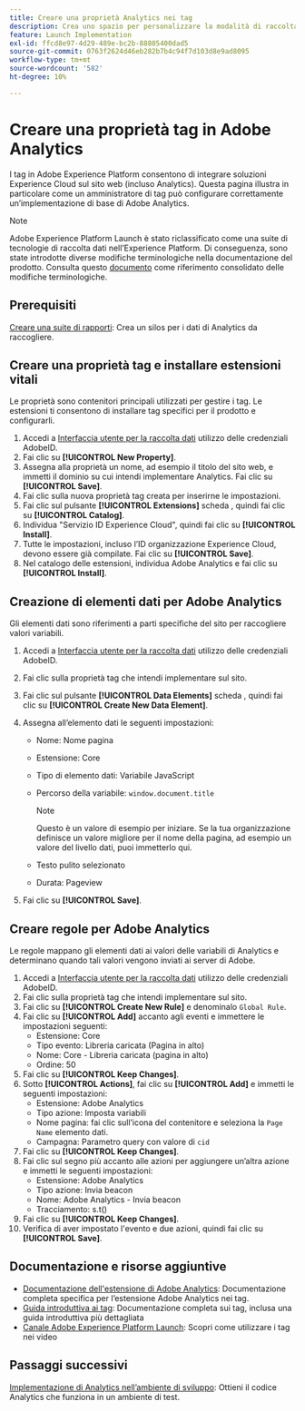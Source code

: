 ```yaml
---
title: Creare una proprietà Analytics nei tag
description: Crea uno spazio per personalizzare la modalità di raccolta dei dati utilizzando i tag .
feature: Launch Implementation
exl-id: ffcd8e97-4d29-489e-bc2b-88805400dad5
source-git-commit: 0763f2624d46eb282b7b4c94f7d103d8e9ad8095
workflow-type: tm+mt
source-wordcount: '582'
ht-degree: 10%

---
```


# Creare una proprietà tag in Adobe Analytics

I tag in Adobe Experience Platform consentono di integrare soluzioni Experience Cloud sul sito web (incluso Analytics). Questa pagina illustra in particolare come un amministratore di tag può configurare correttamente un’implementazione di base di Adobe Analytics.

>[!NOTE]
>Adobe Experience Platform Launch è stato riclassificato come una suite di tecnologie di raccolta dati nell’Experience Platform. Di conseguenza, sono state introdotte diverse modifiche terminologiche nella documentazione del prodotto. Consulta questo [documento](https://experienceleague.adobe.com/docs/experience-platform/tags/term-updates.html?lang=en) come riferimento consolidato delle modifiche terminologiche.

## Prerequisiti

[Creare una suite di rapporti](/help/admin/c-manage-report-suites/c-new-report-suite/t-create-a-report-suite.md): Crea un silos per i dati di Analytics da raccogliere.

## Creare una proprietà tag e installare estensioni vitali

Le proprietà sono contenitori principali utilizzati per gestire i tag. Le estensioni ti consentono di installare tag specifici per il prodotto e configurarli.

1. Accedi a [Interfaccia utente per la raccolta dati](https://experience.adobe.com/data-collection) utilizzo delle credenziali AdobeID.
1. Fai clic su **[!UICONTROL New Property]**.
1. Assegna alla proprietà un nome, ad esempio il titolo del sito web, e immetti il dominio su cui intendi implementare Analytics. Fai clic su **[!UICONTROL Save]**.
1. Fai clic sulla nuova proprietà tag creata per inserirne le impostazioni.
1. Fai clic sul pulsante **[!UICONTROL Extensions]** scheda , quindi fai clic su **[!UICONTROL Catalog]**.
1. Individua &quot;Servizio ID Experience Cloud&quot;, quindi fai clic su **[!UICONTROL Install]**.
1. Tutte le impostazioni, incluso l’ID organizzazione Experience Cloud, devono essere già compilate. Fai clic su **[!UICONTROL Save]**.
1. Nel catalogo delle estensioni, individua Adobe Analytics e fai clic su **[!UICONTROL Install]**.

## Creazione di elementi dati per Adobe Analytics

Gli elementi dati sono riferimenti a parti specifiche del sito per raccogliere valori variabili.

1. Accedi a [Interfaccia utente per la raccolta dati](https://experience.adobe.com/data-collection) utilizzo delle credenziali AdobeID.
1. Fai clic sulla proprietà tag che intendi implementare sul sito.
1. Fai clic sul pulsante **[!UICONTROL Data Elements]** scheda , quindi fai clic su **[!UICONTROL Create New Data Element]**.
1. Assegna all’elemento dati le seguenti impostazioni:

   * Nome: Nome pagina
   * Estensione: Core
   * Tipo di elemento dati: Variabile JavaScript
   * Percorso della variabile: `window.document.title`

      >[!NOTE]
      >
      >Questo è un valore di esempio per iniziare. Se la tua organizzazione definisce un valore migliore per il nome della pagina, ad esempio un valore del livello dati, puoi immetterlo qui.
   * Testo pulito selezionato
   * Durata: Pageview
1. Fai clic su **[!UICONTROL Save]**.

## Creare regole per Adobe Analytics

Le regole mappano gli elementi dati ai valori delle variabili di Analytics e determinano quando tali valori vengono inviati ai server di Adobe.

1. Accedi a [Interfaccia utente per la raccolta dati](https://experience.adobe.com/data-collection) utilizzo delle credenziali AdobeID.
1. Fai clic sulla proprietà tag che intendi implementare sul sito.
1. Fai clic su **[!UICONTROL Create New Rule]** e denominalo `Global Rule`.
1. Fai clic su **[!UICONTROL Add]** accanto agli eventi e immettere le impostazioni seguenti:
   * Estensione: Core
   * Tipo evento: Libreria caricata (Pagina in alto)
   * Nome: Core - Libreria caricata (pagina in alto)
   * Ordine: 50
1. Fai clic su **[!UICONTROL Keep Changes]**.
1. Sotto **[!UICONTROL Actions]**, fai clic su **[!UICONTROL Add]** e immetti le seguenti impostazioni:
   * Estensione: Adobe Analytics
   * Tipo azione: Imposta variabili
   * Nome pagina: fai clic sull’icona del contenitore e seleziona la `Page Name` elemento dati.
   * Campagna: Parametro query con valore di `cid`
1. Fai clic su **[!UICONTROL Keep Changes]**.
1. Fai clic sul segno più accanto alle azioni per aggiungere un’altra azione e immetti le seguenti impostazioni:
   * Estensione: Adobe Analytics
   * Tipo azione: Invia beacon
   * Nome: Adobe Analytics - Invia beacon
   * Tracciamento: s.t()
1. Fai clic su **[!UICONTROL Keep Changes]**.
1. Verifica di aver impostato l&#39;evento e due azioni, quindi fai clic su **[!UICONTROL Save]**.

## Documentazione e risorse aggiuntive

* [Documentazione dell&#39;estensione di Adobe Analytics](https://experienceleague.adobe.com/docs/experience-platform/tags/extensions/adobe/analytics/overview.html?lang=it): Documentazione completa specifica per l’estensione Adobe Analytics nei tag.
* [Guida introduttiva ai tag](https://experienceleague.adobe.com/docs/experience-platform/tags/get-started/quick-start.html?lang=en): Documentazione completa sui tag, inclusa una guida introduttiva più dettagliata
* [Canale Adobe Experience Platform Launch](https://experienceleague.adobe.com/?tag=Launch#recommended/solutions/experience-platform): Scopri come utilizzare i tag nei video

## Passaggi successivi

[Implementazione di Analytics nell’ambiente di sviluppo](deploy-dev.md): Ottieni il codice Analytics che funziona in un ambiente di test.
